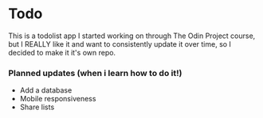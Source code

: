# Todo

This is a todolist app I started working on through The Odin Project course, but I REALLY like it and want to consistently update it over time, so I decided to make it it's own repo.

### Planned updates (when i learn how to do it!)

- Add a database
- Mobile responsiveness
- Share lists

